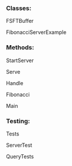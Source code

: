 ### Classes:

FSFTBuffer

FibonacciServerExample

### Methods:

StartServer

Serve

Handle

Fibonacci

Main

### Testing:

Tests

ServerTest

QueryTests